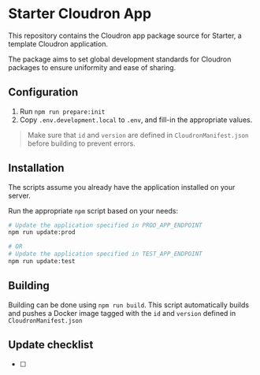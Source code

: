 # Starter Cloudron App

<!-- This is the place for the description of your application. It's usage, description, and potential dependencies. -->

This repository contains the Cloudron app package source for Starter, a template Cloudron application.

The package aims to set global development standards for Cloudron packages to ensure uniformity and ease of sharing.

## Configuration

1. Run `npm run prepare:init`
1. Copy `.env.development.local` to `.env`, and fill-in the appropriate values.

> Make sure that `id` and `version` are defined in `CloudronManifest.json` before building to prevent errors.

## Installation

The scripts assume you already have the application installed on your server.

Run the appropriate `npm` script based on your needs:

```bash
# Update the application specified in PROD_APP_ENDPOINT
npm run update:prod

# OR
# Update the application specified in TEST_APP_ENDPOINT
npm run update:test
```

## Building

Building can be done using `npm run build`.
This script automatically builds and pushes a Docker image tagged with the `id` and `version` defined in `CloudronManifest.json`

## Update checklist

<!-- You can add various tasks that need to be done before updating an application. -->

- [ ]

